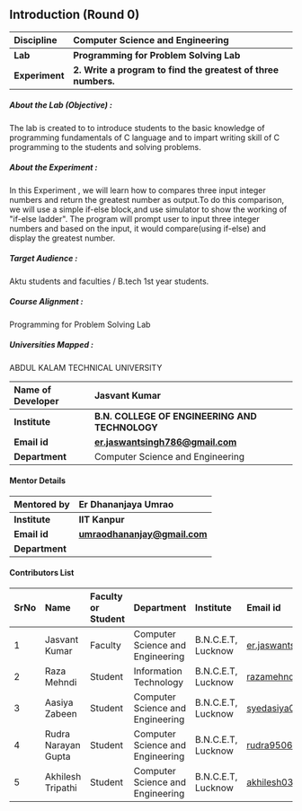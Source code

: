 ## Introduction (Round 0)

<b>Discipline | <b>Computer Science and Engineering
:--|:--|
<b> Lab | <b> Programming for Problem Solving Lab
<b> Experiment|     <b> 2. Write a program to find the greatest of three numbers.


<h5> About the Lab (Objective) : </h5>

The lab is created to to introduce students to the basic knowledge of programming fundamentals of C
language and to impart writing skill of C programming to the students and solving problems.

<h5> About the Experiment : </h5>

In this Experiment , we will learn how to compares three input integer numbers and return the greatest number as output.To do this comparison, we will use a simple if-else block,and use simulator to show the working of "if-else ladder".
The program will prompt user to input three integer numbers and based on the input, it would compare(using if-else) and display the greatest number.

<h5> Target Audience : </h5>

 Aktu students and faculties / B.tech 1st year students.

<h5> Course Alignment : </h5>

Programming for Problem Solving Lab

<h5> Universities Mapped : </h5>

  ABDUL KALAM TECHNICAL UNIVERSITY

<b>Name of Developer | <b>Jasvant Kumar
:--|:--|
<b> Institute | <b> B.N. COLLEGE OF ENGINEERING AND TECHNOLOGY
<b> Email id|     <b> er.jaswantsingh786@gmail.com
<b> Department | Computer Science and Engineering

#### Mentor Details

<b>Mentored by | <b> Er Dhananjaya Umrao
:--|:--|
<b> Institute | <b> IIT Kanpur
<b> Email id|     <b> umraodhananjay@gmail.com
<b> Department | 

#### Contributors List

SrNo | Name | Faculty or Student | Department| Institute | Email id
:--|:--|:--|:--|:--|:--|
1 | Jasvant Kumar | Faculty | Computer Science and Engineering | B.N.C.E.T, Lucknow | er.jaswantsingh786@gmail.com
2 | Raza Mehndi | Student | Information Technology | B.N.C.E.T, Lucknow |razamehndi81@gmail.com
3 | Aasiya Zabeen | Student | Computer Science and Engineering | B.N.C.E.T, Lucknow |syedasiya000@gmail.com
4 | Rudra Narayan Gupta | Student | Computer Science and Engineering | B.N.C.E.T, Lucknow |rudra9506@gmail.com
5 | Akhilesh Tripathi | Student | Computer Science and Engineering | B.N.C.E.T, Lucknow |akhilesh03tripathi@gmail.com


<br>
